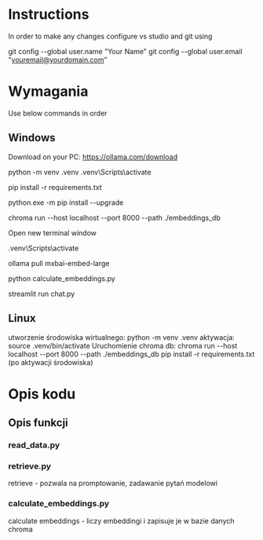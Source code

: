 # Instructions

In order to make any changes configure vs studio and git using

git config --global user.name "Your Name"
git config --global user.email "youremail@yourdomain.com"

# Wymagania

Use below commands in order

## Windows

Download on your PC:
https://ollama.com/download

python -m venv .venv
.venv\Scripts\activate

pip install -r requirements.txt

python.exe -m pip install --upgrade 

chroma run --host localhost --port 8000 --path ./embeddings_db

Open new terminal window

.venv\Scripts\activate

ollama pull mxbai-embed-large


python calculate_embeddings.py

streamlit run chat.py

## Linux

utworzenie środowiska wirtualnego:
python -m venv .venv
aktywacja:
source .venv/bin/activate
Uruchomienie chroma db:
chroma run --host localhost --port 8000 --path ./embeddings_db
pip install -r requirements.txt
(po aktywacji środowiska)

# Opis kodu

## Opis funkcji

### read_data.py

### retrieve.py

retrieve - pozwala na promptowanie, zadawanie pytań modelowi

### calculate_embeddings.py

calculate embeddings - liczy embeddingi i zapisuje je w bazie danych chroma
